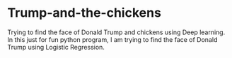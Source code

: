 # Trump-and-the-chickens
Trying to find the face of Donald Trump and chickens using Deep learning.
In this just for fun python program, I am trying to find the face of Donald Trump using Logistic Regression.
